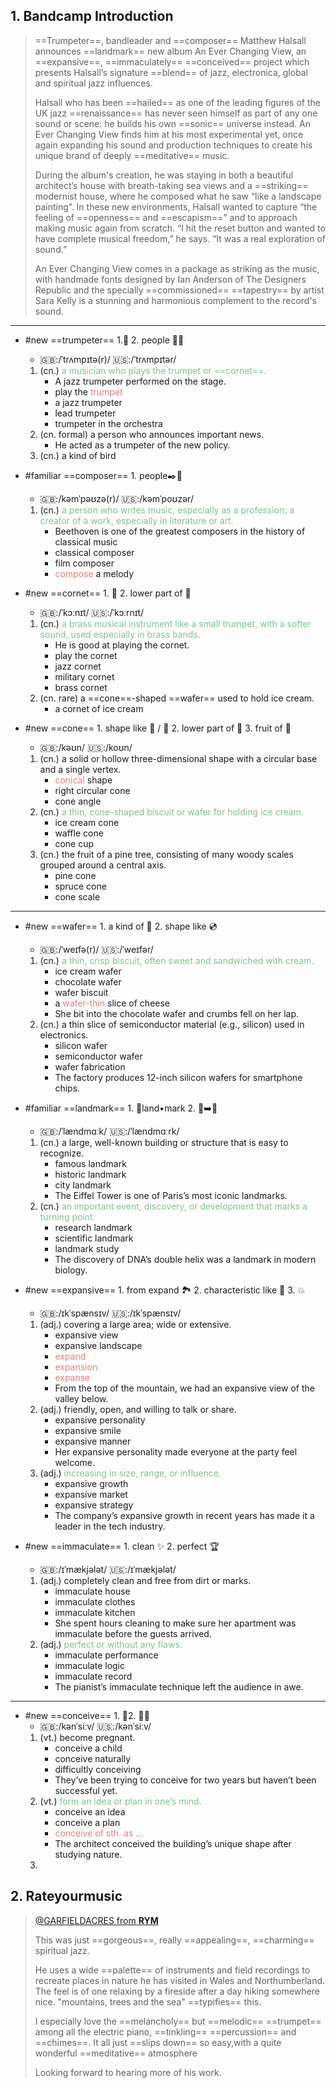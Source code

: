 ## 1. Bandcamp Introduction

> ==Trumpeter==, bandleader and ==composer== Matthew Halsall announces ==landmark== new album An Ever Changing View, an ==expansive==, ==immaculately== ==conceived== project which presents Halsall’s signature ==blend== of jazz, electronica, global and spiritual jazz influences.
>
> Halsall who has been ==hailed== as one of the leading figures of the UK jazz ==renaissance== has never seen himself as part of any one sound or scene: he builds his own ==sonic== universe instead. An Ever Changing View finds him at his most experimental yet, once again expanding his sound and production techniques to create his unique brand of deeply ==meditative== music.
>
> During the album's creation, he was staying in both a beautiful architect’s house with breath-taking sea views and a ==striking== modernist house, where he composed what he saw “like a landscape painting”. In these new environments, Halsall wanted to capture “the feeling of ==openness== and ==escapism==” and to approach making music again from scratch. “I hit the reset button and wanted to have complete musical freedom,” he says. “It was a real exploration of sound.”
>
> An Ever Changing View comes in a package as striking as the music, with handmade fonts designed by Ian Anderson of The Designers Republic and the specially ==commissioned== ==tapestry== by artist Sara Kelly is a stunning and harmonious complement to the record's sound.  

---

- #new  ==trumpeter== 1.🎺 2.  people 🎤📰
  - 🇬🇧:/ˈtrʌmpɪtə(r)/ 🇺🇸:/ˈtrʌmpɪtər/
  1. (cn.) <span style="color: #83c092">a musician who plays the trumpet or ==cornet==. </span>
      - A jazz trumpeter performed on the stage.
      - play the <span style="color: #e67e80">trumpet</span>
      - a jazz trumpeter
      - lead trumpeter
      - trumpeter in the orchestra
  2. (cn. formal) a person who announces important news.
      - He acted as a trumpeter of the new policy.
  3. (cn.) a kind of bird

- #familiar  ==composer== 1. people✒️🎼
  - 🇬🇧:/kəmˈpəʊzə(r)/ 🇺🇸:/kəmˈpoʊzər/
  1. (cn.) <span style="color: #83c092">a person who writes music, especially as a profession; a creator of a work, especially in literature or art. </span>
      - Beethoven is one of the greatest composers in the history of classical music
      - classical composer
      - film composer
      - <span style="color: #e67e80">compose</span> a melody

- #new  ==cornet== 1. 🎺 2. lower part of 🍦
  - 🇬🇧:/ˈkɔːnɪt/ 🇺🇸:/ˈkɔːrnɪt/
  1. (cn.) <span style="color: #83c092">a brass musical instrument like a small trumpet, with a softer sound, used especially in brass bands.</span>
       - He is good at playing the cornet.
       - play the cornet
       - jazz cornet
       - military cornet
       - brass cornet
  2. (cn. rare) a ==cone==-shaped ==wafer== used to hold ice cream.
      - a cornet of ice cream

- #new  ==cone== 1. shape like 🎉 / 📐 2. lower part of 🍦 3.  fruit of 🌲
  - 🇬🇧:/kəʊn/ 🇺🇸:/koʊn/
  1. (cn.) a solid or hollow three-dimensional shape with a circular base and a single vertex.
      - <span style="color: #e67e80">conical</span> shape
      - right circular cone
      - cone angle
  2. (cn.) <span style="color: #83c092">a thin, cone-shaped biscuit or wafer for holding ice cream.</span>
      - ice cream cone
      - waffle cone
      - cone cup
  3. (cn.) the fruit of a pine tree, consisting of many woody scales grouped around a central axis.
      - pine cone
      - spruce cone
      - cone scale

---

- #new  ==wafer== 1. a kind of  🍪 2. shape like 💿
  - 🇬🇧:/ˈweɪfə(r)/ 🇺🇸:/ˈweɪfər/
  1. (cn.) <span style="color: #83c092">a thin, crisp biscuit, often sweet and sandwiched with cream.</span>
      - ice cream wafer
      - chocolate wafer
      - wafer biscuit
      - a <span style="color: #e67e80">wafer-thin</span> slice of cheese
      - She bit into the chocolate wafer and crumbs fell on her lap.
  2. (cn.) a thin slice of semiconductor material (e.g., silicon) used in electronics.
      - silicon wafer
      - semiconductor wafer
      - wafer fabrication
      - The factory produces 12-inch silicon wafers for smartphone chips.

- #familiar  ==landmark== 1. 🗼land•mark 2. 🧬➡️📖
  - 🇬🇧:/ˈlændmɑːk/ 🇺🇸:/ˈlændmɑːrk/
  1. (cn.) a large, well-known building or structure that is easy to recognize.
      - famous landmark
      - historic landmark
      - city landmark
      - The Eiffel Tower is one of Paris’s most iconic landmarks.
  2. (cn.) <span style="color: #83c092">an important event, discovery, or development that marks a turning point.</span>
      - research landmark
      - scientific landmark
      - landmark study
      - The discovery of DNA’s double helix was a landmark in modern biology.

- #new  ==expansive== 1. from expand 🏞️ 2. characteristic like 🥳 3. 💥
  - 🇬🇧:/ɪkˈspænsɪv/ 🇺🇸:/ɪkˈspænsɪv/
  1. (adj.) covering a large area; wide or extensive.
      - expansive view
      - expansive landscape
      - <span style="color: #e67e80">expand</span>
      - <span style="color: #e67e80">expansion</span>
      - <span style="color: #e67e80">expanse</span>
      - From the top of the mountain, we had an expansive view of the valley below.
  2. (adj.) friendly, open, and willing to talk or share.
      - expansive personality
      - expansive smile
      - expansive manner
      - Her expansive personality made everyone at the party feel welcome.
  3. (adj.) <span style="color: #83c092">increasing in size, range, or influence.</span>
      - expansive growth
      - expansive market
      - expansive strategy
      - The company’s expansive growth in recent years has made it a leader in the tech industry.

- #new  ==immaculate== 1. clean ✨ 2. perfect 🏆
  - 🇬🇧:/ɪˈmækjələt/ 🇺🇸:/ɪˈmækjələt/
  1. (adj.) completely clean and free from dirt or marks.
      - immaculate house
      - immaculate clothes
      - immaculate kitchen
      - She spent hours cleaning to make sure her apartment was immaculate before the guests arrived.
  2. (adj.) <span style="color: #83c092">perfect or without any flaws.</span>
       - immaculate performance
       - immaculate logic
       - immaculate record
       - The pianist’s immaculate technique left the audience in awe.

---

- #new  ==conceive== 1. 🤰2. 🤔💡
  - 🇬🇧:/kənˈsiːv/ 🇺🇸:/kənˈsiːv/
  1. (vt.) become pregnant.
      - conceive a child
      - conceive naturally
      - difficultly conceiving
      - They’ve been trying to conceive for two years but haven’t been successful yet.
  2. (vt.) <span style="color: #83c092">form an idea or plan in one’s mind.</span>
      - conceive an idea
      - conceive a plan
      - <span style="color: #e67e80">conceive of sth. as ...</span>
      - The architect conceived the building’s unique shape after studying nature.
  3. 

## 2. Rateyourmusic

> [@GARFIELDACRES from **RYM**](https://rateyourmusic.com/release/album/matthew-halsall/an-ever-changing-view/)
> 
> This was just ==gorgeous==, really ==appealing==, ==charming== spiritual jazz.  
> 
> He uses a wide ==palette== of instruments and field recordings to recreate places in nature he has visited in Wales and Northumberland. The feel is of one relaxing by a fireside after a day hiking somewhere nice. "mountains, trees and the sea" ==typifies== this.  
> 
> I especially love the ==melancholy== but ==melodic== ==trumpet== among all the electric piano, ==tinkling== ==percussion== and ==chimes==. It all just ==slips down== so easy,with a quite wonderful ==meditative== atmosphere  
> 
> Looking forward to hearing more of his work.
